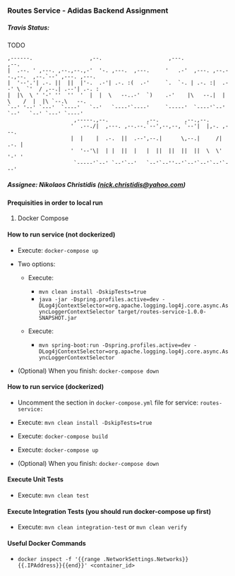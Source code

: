 ### Routes Service - Adidas Backend Assignment

##### Travis Status:
TODO


```
,------.                  ,--.                     ,---.                          ,--.
|  .--. ' ,---. ,--.,--.,-'  '-. ,---.  ,---.     '   .-'  ,---. ,--.--.,--.  ,--.`--' ,---. ,---.
|  '--'.'| .-. ||  ||  |'-.  .-'| .-. :(  .-'     `.  `-. | .-. :|  .--' \  `'  / ,--.| .--'| .-. :
|  |\  \ ' '-' ''  ''  '  |  |  \   --..-'  `)    .-'    |\   --.|  |     \    /  |  |\ `--.\   --.
`--' '--' `---'  `----'   `--'   `----'`----'     `-----'  `----'`--'      `--'   `--' `---' `----'
                     ,-----.,--.            ,--.        ,--.,--.
                    '  .--./|  ,---. ,--.--.`--',--,--, `--'|  |,-. ,---.
                    |  |    |  .-.  ||  .--',--.|      \,--.|     /| .-. |
                    '  '--'\|  | |  ||  |   |  ||  ||  ||  ||  \  \' '-' '
                     `-----'`--' `--'`--'   `--'`--''--'`--'`--'`--'`---'                  
```

##### Assignee: Nikolaos Christidis (nick.christidis@yahoo.com)


#### Prequisities in order to local run
1) Docker Compose


#### How to run service (not dockerized)
* Execute: `docker-compose up`

* Two options:
    * Execute: 
        * `mvn clean install -DskipTests=true`
        * `java -jar -Dspring.profiles.active=dev -DLog4jContextSelector=org.apache.logging.log4j.core.async.AsyncLoggerContextSelector target/routes-service-1.0.0-SNAPSHOT.jar`
                
    * Execute:
        * `mvn spring-boot:run -Dspring.profiles.active=dev -DLog4jContextSelector=org.apache.logging.log4j.core.async.AsyncLoggerContextSelector`

* (Optional) When you finish: `docker-compose down`


#### How to run service (dockerized)
* Uncomment the section in `docker-compose.yml` file for service: `routes-service:`

* Execute: `mvn clean install -DskipTests=true`

* Execute: `docker-compose build`

* Execute: `docker-compose up`

* (Optional) When you finish: `docker-compose down`


#### Execute Unit Tests
* Execute: `mvn clean test`


#### Execute Integration Tests (you should run docker-compose up first)
* Execute: `mvn clean integration-test` or `mvn clean verify`


#### Useful Docker Commands

* `docker inspect -f '{{range .NetworkSettings.Networks}}{{.IPAddress}}{{end}}' <container_id>`
